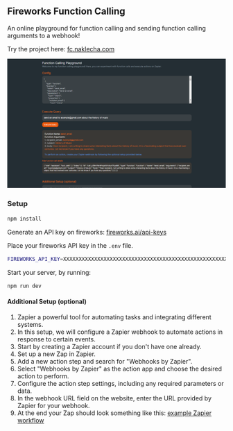 ## Fireworks Function Calling

An online playground for function calling and sending function calling arguments to a webhook!

Try the project here: [fc.naklecha.com](https://fc.naklecha.com)

![demo](https://github.com/naklecha/function-calling-playground/blob/main/public/demo.png?raw=true)

### Setup
```bash
npm install
```

Generate an API key on fireworks: [fireworks.ai/api-keys](https://fireworks.ai/api-keys)

Place your fireworks API key in the `.env` file.
```bash
FIREWORKS_API_KEY=XXXXXXXXXXXXXXXXXXXXXXXXXXXXXXXXXXXXXXXXXXXXXXXXXXXXX
```

Start your server, by running:
```bash
npm run dev
```


#### Additional Setup (optional)
1. Zapier a powerful tool for automating tasks and integrating different systems.
2. In this setup, we will configure a Zapier webhook to automate actions in response to certain events.
3. Start by creating a Zapier account if you don't have one already.
4. Set up a new Zap in Zapier.
5. Add a new action step and search for "Webhooks by Zapier".
6. Select "Webhooks by Zapier" as the action app and choose the desired action to perform.
7. Configure the action step settings, including any required parameters or data.
8. In the webhook URL field on the website, enter the URL provided by Zapier for your webhook.
9. At the end your Zap should look something like this: [example Zapier workflow](https://github.com/naklecha/function-calling-playground/blob/main/public/zapier.png)